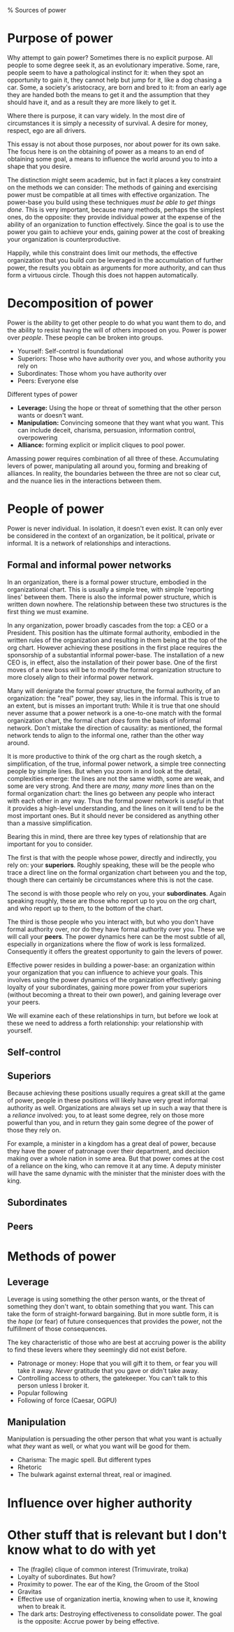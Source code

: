 % Sources of power

# Purpose of power
Why attempt to gain power? Sometimes there is no explicit purpose. All people to some degree seek it, as an evolutionary imperative. Some, rare, people seem to have a pathological instinct for it: when they spot an opportunity to gain it, they cannot help but jump for it, like a dog chasing a car. Some, a society's aristocracy, are born and bred to it: from an early age they are handed both the means to get it and the assumption that they should have it, and as a result they are more likely to get it.

Where there is purpose, it can vary widely. In the most dire of circumstances it is simply a necessity of survival. A desire for money, respect, ego are all drivers.

This essay is not about those purposes, nor about power for its own sake. The focus here is on the obtaining of power as a means to an end of obtaining some goal, a means to influence the world around you to into a shape that you desire.

The distinction might seem academic, but in fact it places a key constraint on the methods we can consider: The methods of gaining and exercising power must be compatible at all times with effective organization. The power-base you build using these techniques _must be able to get things done_. This is very important, because many methods, perhaps the simplest ones, do the opposite: they provide individual power at the expense of the ability of an organization to function effectively. Since the goal is to use the power you gain to achieve your ends, gaining power at the cost of breaking your organization is counterproductive.

Happily, while this constraint does limit our methods, the effective organization that you build _can_ be leveraged in the accumulation of further power, the results you obtain as arguments for more authority, and can thus form a virtuous circle. Though this does not happen automatically.

# Decomposition of power
Power is the ability to get other people to do what you want them to do, and the ability to resist having the will of others imposed on you. Power is power over _people_. These people can be broken into groups.

* Yourself: Self-control is foundational
* Superiors: Those who have authority over you, and whose authority you rely on
* Subordinates: Those whom you have authority over
* Peers: Everyone else

Different types of power

* **Leverage:** Using the hope or threat of something that the other person wants or doesn't want.
* **Manipulation:** Convincing someone that they want what you want. This can include deceit, charisma, persuasion, information control, overpowering
* **Alliance:** forming explicit or implicit cliques to pool power.

Amassing power requires combination of all three of these. Accumulating levers of power, manipulating all around you, forming and breaking of alliances. In reality, the boundaries between the three are not so clear cut, and the nuance lies in the interactions between them.

# People of power
Power is never individual. In isolation, it doesn't even exist. It can only ever be considered in the context of an organization, be it political, private or informal. It is a network of relationships and interactions.

## Formal and informal power networks
In an organization, there is a formal power structure, embodied in the organizational chart. This is usually a simple tree, with simple 'reporting lines' between them. There is also the informal power structure, which is written down nowhere. The relationship between these two structures is the first thing we must examine.

In any organization, power broadly cascades from the top: a CEO or a President. This position has the ultimate formal authority, embodied in the written rules of the organization and resulting in them being at the top of the org chart. However achieving these positions in the first place requires the sponsorship of a substantial informal power-base. The installation of a new CEO is, in effect, also the installation of their power base. One of the first moves of a new boss will be to modify the formal organization structure to more closely align to their informal power network.

Many will denigrate the formal power structure, the formal authority, of an organization: the "real" power, they say, lies in the informal. This is true to an extent, but is misses an important truth: While it is true that one should never assume that a power network is a one-to-one match with the formal organization chart, the formal chart _does_ form the basis of informal network. Don't mistake the direction of causality: as mentioned, the formal network tends to align to the informal one, rather than the other way around.

It is more productive to think of the org chart as the rough sketch, a simplification, of the true, informal power network, a simple tree connecting people by simple lines. But when you zoom in and look at the detail, complexities emerge: the lines are not the same width, some are weak, and some are very strong. And there are _many, many more_ lines than on the formal organization chart: the lines go between any people who interact with each other in any way. Thus the formal power network is _useful_ in that it provides a high-level understanding, and the lines on it will tend to be the most important ones. But it should never be considered as anything other than a massive simplification.

Bearing this in mind, there are three key types of relationship that are important for you to consider.

The first is that with the people whose power, directly and indirectly, you rely on: your **superiors**. Roughly speaking, these will be the people who trace a direct line on the formal organization chart between you and the top, though there can certainly be circumstances where this is not the case.

The second is with those people who rely on you, your **subordinates**. Again speaking roughly, these are those who report up to you on the org chart, and who report up to them, to the bottom of the chart.

The third is those people who you interact with, but who you don't have formal authority over, nor do they have formal authority over you. These we will call your **peers**. The power dynamics here can be the most subtle of all, especially in organizations where the flow of work is less formalized. Consequently it offers the greatest opportunity to gain the levers of power.

Effective power resides in building a power-base: an organization within your organization that you can influence to achieve your goals. This involves using the power dynamics of the organization effectively: gaining loyalty of your subordinates, gaining more power from your superiors (without becoming a threat to their own power), and gaining leverage over your peers.

We will examine each of these relationships in turn, but before we look at these we need to address a forth relationship: your relationship with yourself.

## Self-control

## Superiors
Because achieving these positions usually requires a great skill at the game of power, people in these positions will likely have very great informal authority as well. Organizations are always set up in such a way that there is a _reliance_ involved: you, to at least some degree, rely on those more powerful than you, and in return they gain some degree of the power of those they rely on.

For example, a minister in a kingdom has a great deal of power, because they have the power of patronage over their department, and decision making over a whole nation in some area. But that power comes at the cost of a reliance on the king, who can remove it at any time. A deputy minister will have the same dynamic with the minister that the minister does with the king.

## Subordinates

## Peers

# Methods of power
## Leverage
Leverage is using something the other person wants, or the threat of something they don't want, to obtain something that you want. This can take the form of straight-forward bargaining. But in more subtle form, it is the _hope_ (or fear) of future consequences that provides the power, not the fulfillment of those consequences.

The key characteristic of those who are best at accruing power is the ability to find these levers where they seemingly did not exist before.

* Patronage or money: Hope that you will gift it to them, or fear you will take it away. _Never_ gratitude that you gave or didn't take away.
* Controlling access to others, the gatekeeper. You can't talk to this person unless I broker it.
* Popular following
* Following of force (Caesar, OGPU)

## Manipulation
Manipulation is persuading the other person that what you want is actually what _they_ want as well, or what you want will be good for them.

* Charisma: The magic spell. But different types
* Rhetoric
* The bulwark against external threat, real or imagined.

# Influence over higher authority

# Other stuff that is relevant but I don't know what to do with yet

* The (fragile) clique of common interest (Trimuvirate, troika)
* Loyalty of subordinates. But how?
* Proximity to power. The ear of the King, the Groom of the Stool 
* Gravitas
* Effective use of organization inertia, knowing when to use it, knowing when to break it.
* The dark arts: Destroying effectiveness to consolidate power. The goal is the opposite: Accrue power by being effective.
